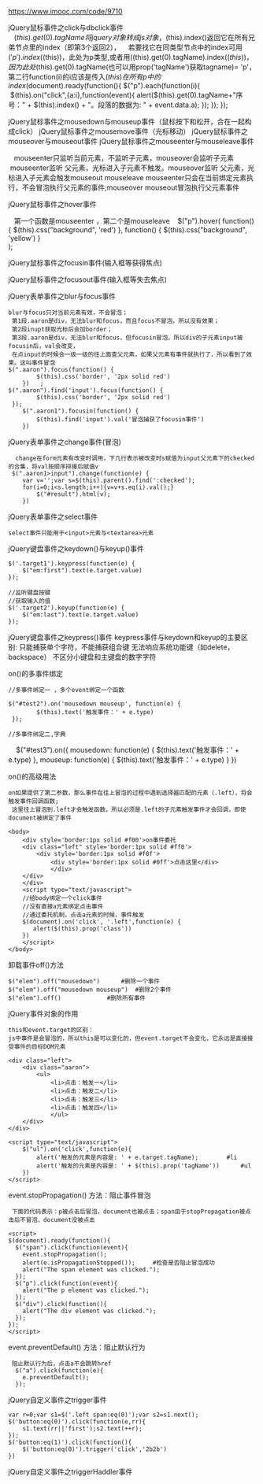 https://www.imooc.com/code/9710

jQuery鼠标事件之click与dbclick事件    
    $(this).get(0).tagName 将jquery对象转成js对象，$(this).index()返回它在所有兄弟节点里的index（即第3个返回2），
    若要找它在同类型节点中的index可用 $('p').index($(this))，此处为p类型,或者用$($(this).get(0).tagName).index($(this))，
    因为此处$(this).get(0).tagName(也可以用prop('tagName')获取tagname)= 'p'，第二行function(i)的i应该是传入$(this)在所有p中的index
    
    $(document).ready(function(){
      $("p").each(function(i){
        $(this).on("click",{a:i},function(event){
          alert($(this).get(0).tagName+"序号：" + $(this).index() + "。段落的数据为: " + event.data.a);
        });
      });
    });
    
jQuery鼠标事件之mousedown与mouseup事件（鼠标按下和松开，合在一起构成click）
jQuery鼠标事件之mousemove事件（光标移动）
jQuery鼠标事件之mouseover与mouseout事件
jQuery鼠标事件之mouseenter与mouseleave事件

    mouseenter只监听当前元素，不监听子元素，mouseover会监听子元素
    mouseenter监听 父元素，光标进入子元素不触发。mouseover监听 父元素，光标进入子元素会触发mouseout
    mouseleave mouseenter只会在当前绑定元素执行，不会冒泡执行父元素的事件;mouseover mouseout冒泡执行父元素事件
    
jQuery鼠标事件之hover事件
    
    第一个函数是mouseenter ，第二个是mouseleave
    $("p").hover(
        function() {
            $(this).css("background", 'red')
        },
		      function() {
            $(this).css("background", 'yellow')
        }  
    ); 
    
jQuery鼠标事件之focusin事件(输入框等获得焦点)

jQuery鼠标事件之focusout事件(输入框等失去焦点)

jQuery表单事件之blur与focus事件

	blur与focus只对当前元素有效，不会冒泡；
	 第1段.aaron是div，无法blur和focus，而且focus不冒泡，所以没有效果；
	 第2段inupt获取光标后会加border；
	 第3段.aaron是div，无法blur和focus，但focusin冒泡，所以div的子元素input被focusin后，val会改变，
	 在点input的时候会一级一级的往上面查父元素，如果父元素有事件就执行了，所以看到了效果。这叫事件冒泡
	$(".aaron").focus(function() {
        	$(this).css('border', '2px solid red')
    	})   ;
	$(".aaron").find('input').focus(function() {
        	$(this).css('border', '2px solid red')
   	 });
    	$(".aaron1").focusin(function() {
       	 	$(this).find('input').val('冒泡捕获了focusin事件')
    	})

	 
jQuery表单事件之change事件(冒泡)	 
	 
	  change在form元素有改变时调用，下几行表示被改变时s赋值为input父元素下的checked的合集，将val按顺序拼接后赋值v
	 $(".aaron1>input").change(function(e) {
		var v='';var s=$(this).parent().find(':checked');
		for(i=0;i<s.length;i++){v=v+s.eq(i).val();}
        	$("#result").html(v);
    	})

jQuery表单事件之select事件

	select事件只能用于<input>元素与<textarea>元素

jQuery键盘事件之keydown()与keyup()事件

    $('.target1').keypress(function(e) {
        $("em:first").text(e.target.value)
    });

    //监听键盘按键
    //获取输入的值
    $('.target2').keyup(function(e) {
        $("em:last").text(e.target.value)
    });
    
jQuery键盘事件之keypress()事件
	keypress事件与keydown和keyup的主要区别:
	只能捕获单个字符，不能捕获组合键
	无法响应系统功能键（如delete，backspace）
	不区分小键盘和主键盘的数字字符

on()的多事件绑定

	//多事件绑定一 ，多个event绑定一个函数

	$("#test2").on('mousedown mouseup', function(e) {
        	$(this).text('触发事件：' + e.type)
   	 });
    
	//多事件绑定二,字典

    	$("#test3").on({
        	mousedown: function(e) {
            	$(this).text('触发事件：' + e.type)
        	},
        	mouseup: function(e) {
            	$(this).text('触发事件：' + e.type)
        	}
    	})

on()的高级用法

	on如果提供了第二参数，那么事件在往上冒泡的过程中遇到选择器匹配的元素（.left），将会触发事件回调函数;
	 这里往上冒泡到.left才会触发函数，所以必须是.left的子元素触发事件才会回调，即使document被绑定了事件
	
	<body>
	    <div style='border:1px solid #f00'>on事件委托
		<div class="left" style='border:1px solid #ff0'>
			<div style='border:1px solid #f0f'>
				<div style='border:1px solid #0ff'>点击这里</div>
				</div>
		</div>
	    </div>
	    <script type="text/javascript">
	    //给body绑定一个click事件
	    //没有直接a元素绑定点击事件
	    //通过委托机制，点击a元素的时候，事件触发
	    $(document).on('click', '.left',function(e) {
	       alert($(this).prop('class'))
	    })
	    </script>
	</body>
	
卸载事件off()方法

	$("elem").off("mousedown")		#删除一个事件
	$("elem").off("mousedown mouseup")	#删除2个事件
	$("elem").off()				#删除所有事件

jQuery事件对象的作用
	
	this和event.target的区别：
	js中事件是会冒泡的，所以this是可以变化的，但event.target不会变化，它永远是直接接受事件的目标DOM元素

	<div class="left">
		<div class="aaron">
			<ul>
				<li>点击：触发一</li>
				<li>点击：触发二</li>
				<li>点击：触发三</li>
				<li>点击：触发四</li>
		    	</ul>
		</div>
	</div>

  	<script type="text/javascript">
		$("ul").on('click',function(e){
		   	alert('触发的元素是内容是: ' + e.target.tagName);		#li
			alert('触发的元素是内容是: ' + $(this).prop('tagName'))		#ul
		})
	</script>
	
event.stopPropagation() 方法：阻止事件冒泡

 	 下面的代码表示：p被点击后冒泡，document也被点击；span由于stopPropagation被点击后不冒泡，document没被点击
	
	<script>
	$(document).ready(function(){
	  $("span").click(function(event){
	    event.stopPropagation();
	    alert(e.isPropagationStopped());   	 #检查是否阻止冒泡成功
	    alert("The span element was clicked.");
	  });
	  $("p").click(function(event){
	    alert("The p element was clicked.");
	  });
	  $("div").click(function(){
	    alert("The div element was clicked.");
	  });
	});
	</script>
	
event.preventDefault() 方法：阻止默认行为

	 阻止默认行为后，点击a不会跳转href
	  $("a").click(function(e){
	    e.preventDefault();
	  });

jQuery自定义事件之trigger事件

 	var r=0;var s1=$('.left span:eq(0)');var s2=s1.next();
	$('button:eq(0)').click(function(e,rr){
		s1.text(rr||'first');s2.text(++r);			
	});
	$('button:eq(1)').click(function(){
		$('button:eq(0)').trigger('click','2b2b')
	})
	

jQuery自定义事件之triggerHaddler事件	
